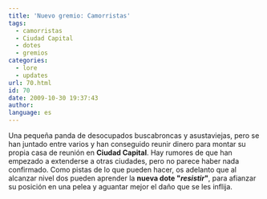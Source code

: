 ```yaml
---
title: 'Nuevo gremio: Camorristas'
tags:
  - camorristas
  - Ciudad Capital
  - dotes
  - gremios
categories:
  - lore
  - updates
url: 70.html
id: 70
date: 2009-10-30 19:37:43
author:
language: es
---
```


Una pequeña panda de desocupados buscabroncas y asustaviejas, pero se han juntado entre varios y han conseguido reunir dinero para montar su propia casa de reunión en **Ciudad Capital**. Hay rumores de que han empezado a extenderse a otras ciudades, pero no parece haber nada confirmado. Como pistas de lo que pueden hacer, os adelanto que al alcanzar nivel dos pueden aprender la **nueva dote "_resistir_"**, para afianzar su posición en una pelea y aguantar mejor el daño que se les inflija.
